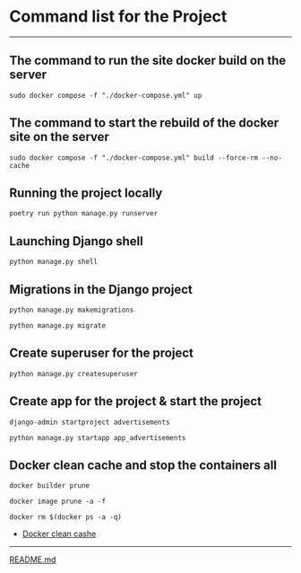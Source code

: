 # Command list for the Project

___

## The command to run the site docker build on the server
```commandline
sudo docker compose -f "./docker-compose.yml" up
```


## The command to start the rebuild of the docker site on the server
```commandline
sudo docker compose -f "./docker-compose.yml" build --force-rm --no-cache
```

## Running the project locally
```commandline
poetry run python manage.py runserver
```

## Launching Django shell
```commandline
python manage.py shell
```

## Migrations in the Django project
```commandline
python manage.py makemigrations
```
```commandline
python manage.py migrate
```

## Create superuser for the project
```commandline
python manage.py createsuperuser
```

## Create app for the project & start the project
```commandline
django-admin startproject advertisements
```
```commandline
python manage.py startapp app_advertisements
```

## Docker clean cache and stop the containers all
```commandline
docker builder prune
```
```commandline
docker image prune -a -f
```
```commandline
docker rm $(docker ps -a -q)
```

* [Docker clean cashe](https://dev.to/ajeetraina/how-to-clear-docker-cache-2nnp)

___

[README.md](..%2FREADME.md)